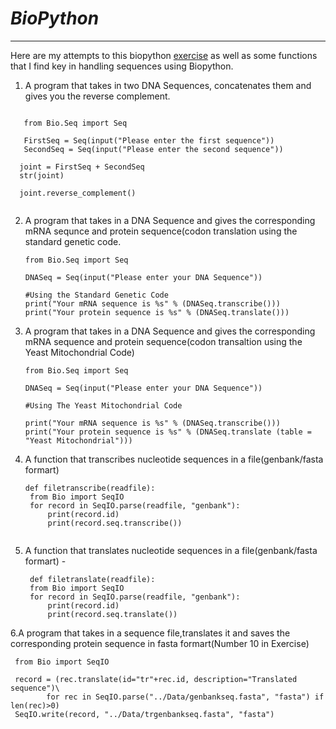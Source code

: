 # _BioPython_

---

Here are my attempts to this biopython [exercise](http://disi.unitn.it/~teso/courses/sciprog/python_biopython_exercises.html) as well as some functions that I
find key in handling sequences using Biopython.

1. A program that takes in two DNA Sequences, concatenates them and gives you the reverse complement.
```
   
   from Bio.Seq import Seq

   FirstSeq = Seq(input("Please enter the first sequence"))
   SecondSeq = Seq(input("Please enter the second sequence"))

  joint = FirstSeq + SecondSeq
  str(joint)

  joint.reverse_complement()
  
  ```
2. A program that takes in a DNA Sequence and gives the corresponding mRNA sequnce and protein sequence(codon translation using the
   standard genetic code.
   
   ```
   from Bio.Seq import Seq

   DNASeq = Seq(input("Please enter your DNA Sequence"))

   #Using the Standard Genetic Code
   print("Your mRNA sequence is %s" % (DNASeq.transcribe()))
   print("Your protein sequence is %s" % (DNASeq.translate()))
   
3. A program that takes in a DNA Sequence and gives the corresponding mRNA sequence and protein sequence(codon transaltion using the Yeast Mitochondrial Code)
   ```
   from Bio.Seq import Seq

   DNASeq = Seq(input("Please enter your DNA Sequence"))

   #Using The Yeast Mitochondrial Code

   print("Your mRNA sequence is %s" % (DNASeq.transcribe()))
   print("Your protein sequence is %s" % (DNASeq.translate (table = "Yeast Mitochondrial")))
   
4. A function that transcribes nucleotide sequences in a file(genbank/fasta formart)
   ```
   def filetranscribe(readfile):
    from Bio import SeqIO
    for record in SeqIO.parse(readfile, "genbank"):
        print(record.id)
        print(record.seq.transcribe())
        
5. A function that translates nucleotide sequences in a file(genbank/fasta formart) - 
   ```
    def filetranslate(readfile):
    from Bio import SeqIO
    for record in SeqIO.parse(readfile, "genbank"):
        print(record.id)
        print(record.seq.translate())
6.A program that takes in a sequence file,translates it and saves the corresponding protein sequence in fasta formart(Number 10 in Exercise)
  ```
   from Bio import SeqIO

   record = (rec.translate(id="tr"+rec.id, description="Translated sequence")\
          for rec in SeqIO.parse("../Data/genbankseq.fasta", "fasta") if len(rec)>0)
   SeqIO.write(record, "../Data/trgenbankseq.fasta", "fasta")
   
